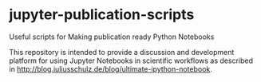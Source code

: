 # jupyter-publication-scripts
Useful scripts for Making publication ready Python Notebooks

This repository is intended to provide a discussion and development platform
for using Jupyter Notebooks in scientific workflows as described in
http://blog.juliusschulz.de/blog/ultimate-ipython-notebook.
